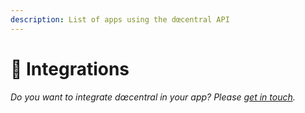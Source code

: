 ```yaml
---
description: List of apps using the dœcentral API
---
```


# 📱 Integrations

_Do you want to integrate dœcentral in your app? Please _[_get in touch_](https://www.polywork.com/hvb)_._
